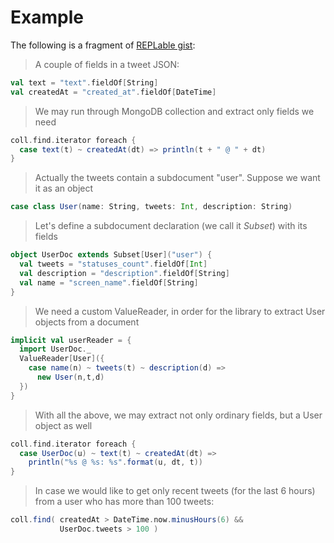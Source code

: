 # Example

The following is a fragment of [REPLable gist](https://gist.github.com/1e9df3f30d58c5eef1df):

> A couple of fields in a tweet JSON:

```scala
val text = "text".fieldOf[String]
val createdAt = "created_at".fieldOf[DateTime]
```

> We may run through MongoDB collection and extract only fields
> we need

```scala
coll.find.iterator foreach {
  case text(t) ~ createdAt(dt) => println(t + " @ " + dt)
}
```

> Actually the tweets contain a subdocument "user".
> Suppose we want it as an object

```scala
case class User(name: String, tweets: Int, description: String)
```

> Let's define a subdocument declaration (we call it *Subset*) with its fields

```scala
object UserDoc extends Subset[User]("user") {
  val tweets = "statuses_count".fieldOf[Int]
  val description = "description".fieldOf[String]
  val name = "screen_name".fieldOf[String]
}
```

> We need a custom ValueReader, in order for the library to extract User
> objects from a document

```scala
implicit val userReader = {
  import UserDoc._
  ValueReader[User]({
    case name(n) ~ tweets(t) ~ description(d) =>
      new User(n,t,d)
  })
}
```

> With all the above, we may extract not only ordinary fields, but
> a User object as well

```scala
coll.find.iterator foreach { 
  case UserDoc(u) ~ text(t) ~ createdAt(dt) =>
    println("%s @ %s: %s".format(u, dt, t))
}
```

> In case we would like to get only recent tweets (for the last 6 hours)
> from a user who has more than 100 tweets:

```scala
coll.find( createdAt > DateTime.now.minusHours(6) &&
           UserDoc.tweets > 100 )
```
